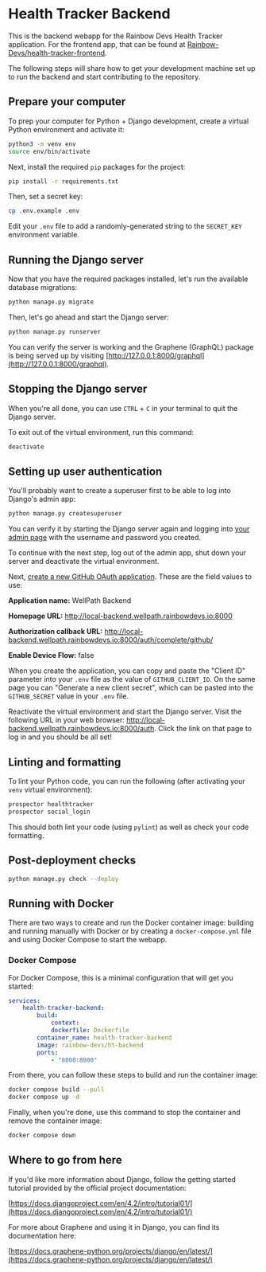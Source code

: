 # Health Tracker Backend

This is the backend webapp for the Rainbow Devs Health Tracker application. For
the frontend app, that can be found at
[Rainbow-Devs/health-tracker-frontend](https://github.com/Rainbow-Devs/health-tracker-frontend).

The following steps will share how to get your development machine set up to run
the backend and start contributing to the repository.

## Prepare your computer

To prep your computer for Python + Django development, create a virtual Python
environment and activate it:

```bash
python3 -m venv env
source env/bin/activate
```

Next, install the required `pip` packages for the project:

```bash
pip install -r requirements.txt
```

Then, set a secret key:

```bash
cp .env.example .env
```

Edit your `.env` file to add a randomly-generated string to the `SECRET_KEY`
environment variable.

## Running the Django server

Now that you have the required packages installed, let's run the available
database migrations:

```bash
python manage.py migrate
```

Then, let's go ahead and start the Django server:

```bash
python manage.py runserver
```

You can verify the server is working and the Graphene (GraphQL) package is being
served up by visiting
[http://127.0.0.1:8000/graphql](http://127.0.0.1:8000/graphql).

## Stopping the Django server

When you're all done, you can use `CTRL` + `C` in your terminal to quit the
Django server.

To exit out of the virtual environment, run this command:

```bash
deactivate
```

## Setting up user authentication

You'll probably want to create a superuser first to be able to log into Django's
admin app:

```bash
python manage.py createsuperuser
```

You can verify it by starting the Django server again and logging into
[your admin page](http://local-backend.wellpath.rainbowdevs.io:8000/admin) with
the username and password you created.

To continue with the next step, log out of the admin app, shut down your server
and deactivate the virtual environment.

Next,
[create a new GitHub OAuth application](https://github.com/settings/applications/new).
These are the field values to use:

**Application name:**
WellPath Backend

**Homepage URL:**
http://local-backend.wellpath.rainbowdevs.io:8000

**Authorization callback URL:**
http://local-backend.wellpath.rainbowdevs.io:8000/auth/complete/github/

**Enable Device Flow:**
false

When you create the application, you can copy and paste the "Client ID"
parameter into your `.env` file as the value of `GITHUB_CLIENT_ID`. On the same
page you can "Generate a new client secret", which can be pasted into the
`GITHUB_SECRET` value in your `.env` file.

Reactivate the virtual environment and start the Django server. Visit the
following URL in your web browser:
http://local-backend.wellpath.rainbowdevs.io:8000/auth. Click the link on that
page to log in and you should be all set!

## Linting and formatting

To lint your Python code, you can run the following (after activating your
`venv` virtual environment):

```bash
prospector healthtracker
prospector social_login
```

This should both lint your code (using `pylint`) as well as check your code
formatting.

## Post-deployment checks

```bash
python manage.py check --deploy
```

## Running with Docker

There are two ways to create and run the Docker container image: building and
running manually with Docker or by creating a `docker-compose.yml` file and
using Docker Compose to start the webapp.

### Docker Compose

For Docker Compose, this is a minimal configuration that will get you started:

```yaml
services:
    health-tracker-backend:
        build:
            context: .
            dockerfile: Dockerfile
        container_name: health-tracker-backend
        image: rainbow-devs/ht-backend
        ports:
            - "8000:8000"
```

From there, you can follow these steps to build and run the container image:

```bash
docker compose build --pull
docker compose up -d
```

Finally, when you're done, use this command to stop the container and remove the
container image:

```bash
docker compose down
```

## Where to go from here

If you'd like more information about Django, follow the getting started tutorial
provided by the official project documentation:

[https://docs.djangoproject.com/en/4.2/intro/tutorial01/](https://docs.djangoproject.com/en/4.2/intro/tutorial01/)

For more about Graphene and using it in Django, you can find its documentation
here:

[https://docs.graphene-python.org/projects/django/en/latest/](https://docs.graphene-python.org/projects/django/en/latest/)
